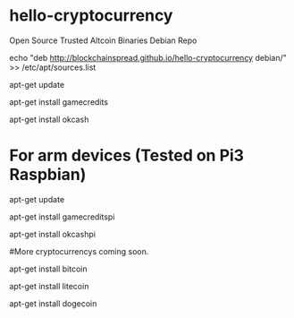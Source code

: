 # hello-cryptocurrency
Open Source Trusted Altcoin Binaries Debian Repo

echo "deb http://blockchainspread.github.io/hello-cryptocurrency debian/" >> /etc/apt/sources.list

apt-get update

apt-get install gamecredits

apt-get install okcash

# For arm devices (Tested on Pi3 Raspbian)

apt-get update

apt-get install gamecreditspi

apt-get install okcashpi



#More cryptocurrencys coming soon.

apt-get install bitcoin

apt-get install litecoin

apt-get install dogecoin
